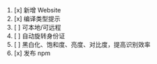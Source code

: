 1. [x] 新增 Website
2. [x] 编译类型提示
3. [ ] 可本地/可远程
4. [ ] 自动旋转身份证
5. [ ] 黑白化、饱和度、亮度、对比度，提高识别效率
6. [x] 发布 npm

